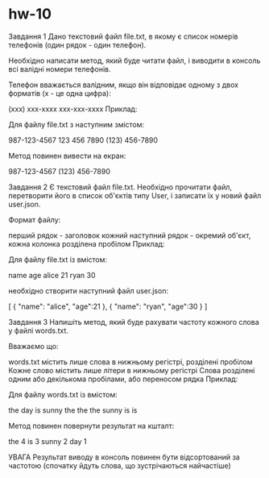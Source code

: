 # hw-10

Завдання 1
Дано текстовий файл file.txt, в якому є список номерів телефонів (один рядок - один телефон).

Необхідно написати метод, який буде читати файл, і виводити в консоль всі валідні номери телефонів.

Телефон вважається валідним, якщо він відповідає одному з двох форматів (x - це одна цифра):

(xxx) xxx-xxxx
xxx-xxx-xxxx
Приклад:

Для файлу file.txt з наступним змістом:

987-123-4567
123 456 7890
(123) 456-7890

Метод повинен вивести на екран:

987-123-4567
(123) 456-7890

Завдання 2
Є текстовий файл file.txt. Необхідно прочитати файл, перетворити його в список об'єктів типу User, і записати їх у новий файл user.json.

Формат файлу:

перший рядок - заголовок
кожний наступний рядок - окремий об'єкт, кожна колонка розділена пробілом
Приклад:

Для файлу file.txt із вмістом:

name age
alice 21
ryan 30

необхідно створити наступний файл user.json:

[
    {
        "name": "alice",
        "age":21
    },
    {
        "name": "ryan",
        "age":30
    }
]

Завдання 3
Напишіть метод, який буде рахувати частоту кожного слова у файлі words.txt.

Вважаємо що:

words.txt містить лише слова в нижньому регістрі, розділені пробілом
Кожне слово містить лише літери в нижньому регістрі
Слова розділені одним або декількома пробілами, або переносом рядка
Приклад:

Для файлу words.txt із вмістом:

the day is sunny the the
the sunny is is

Метод повинен повернути результат на кшталт:

the 4
is 3
sunny 2
day 1

УВАГА
Результат виводу в консоль повинен бути відсортований за частотою (спочатку йдуть слова, що зустрічаються найчастіше)
